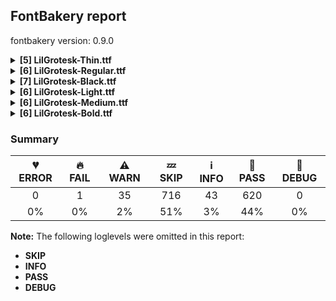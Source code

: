 ## FontBakery report

fontbakery version: 0.9.0

<details><summary><b>[5] LilGrotesk-Thin.ttf</b></summary><div><details><summary>⚠ <b>WARN:</b> Is there kerning info for non-ligated sequences? (<a href="https://font-bakery.readthedocs.io/en/stable/fontbakery/profiles/googlefonts.html#com.google.fonts/check/kerning_for_non_ligated_sequences">com.google.fonts/check/kerning_for_non_ligated_sequences</a>)</summary><div>


* ⚠ **WARN** GPOS table lacks kerning info for the following non-ligated sequences:

	- f + f

	- f + l

	- l + f

	- f + i

	- i + l [code: lacks-kern-info]
</div></details><details><summary>⚠ <b>WARN:</b> Check if uppercase glyphs are vertically centered. (<a href="https://font-bakery.readthedocs.io/en/stable/fontbakery/profiles/universal.html#com.google.fonts/check/caps_vertically_centered">com.google.fonts/check/caps_vertically_centered</a>)</summary><div>


* ⚠ **WARN** Uppercase glyphs are not vertically centered in the em box. [code: vertical-metrics-not-centered]
</div></details><details><summary>⚠ <b>WARN:</b> Check font contains no unreachable glyphs (<a href="https://font-bakery.readthedocs.io/en/stable/fontbakery/profiles/universal.html#com.google.fonts/check/unreachable_glyphs">com.google.fonts/check/unreachable_glyphs</a>)</summary><div>


* ⚠ **WARN** The following glyphs could not be reached by codepoint or substitution rules:

	- uni01CE.ss01
 [code: unreachable-glyphs]
</div></details><details><summary>⚠ <b>WARN:</b> Check if each glyph has the recommended amount of contours. (<a href="https://font-bakery.readthedocs.io/en/stable/fontbakery/profiles/universal.html#com.google.fonts/check/contour_count">com.google.fonts/check/contour_count</a>)</summary><div>


* ⚠ **WARN** This check inspects the glyph outlines and detects the total number of contours in each of them. The expected values are infered from the typical ammounts of contours observed in a large collection of reference font families. The divergences listed below may simply indicate a significantly different design on some of your glyphs. On the other hand, some of these may flag actual bugs in the font such as glyphs mapped to an incorrect codepoint. Please consider reviewing the design and codepoint assignment of these to make sure they are correct.

The following glyphs do not have the recommended number of contours:

	- Glyph name: ae	Contours detected: 4	Expected: 3

	- Glyph name: aogonek	Contours detected: 3	Expected: 2

	- Glyph name: dcroat	Contours detected: 3	Expected: 2

	- Glyph name: eogonek	Contours detected: 3	Expected: 2

	- Glyph name: hbar	Contours detected: 2	Expected: 1

	- Glyph name: Ldot	Contours detected: 1	Expected: 2

	- Glyph name: Tbar	Contours detected: 2	Expected: 1

	- Glyph name: tbar	Contours detected: 2	Expected: 1

	- Glyph name: Uogonek	Contours detected: 2	Expected: 1

	- Glyph name: uogonek	Contours detected: 2	Expected: 1

	- Glyph name: uni01EA	Contours detected: 3	Expected: 2

	- Glyph name: uni01EB	Contours detected: 3	Expected: 2

	- Glyph name: aeacute	Contours detected: 5	Expected: 4

	- Glyph name: uni1E08	Contours detected: 3	Expected: 2

	- Glyph name: uni1E09	Contours detected: 3	Expected: 2

	- Glyph name: uni1E1C	Contours detected: 3	Expected: 2

	- Glyph name: uni1E1D	Contours detected: 4	Expected: 3

	- Glyph name: quotedblbase	Contours detected: 1	Expected: 2

	- Glyph name: Ldot	Contours detected: 1	Expected: 2

	- Glyph name: Tbar	Contours detected: 2	Expected: 1

	- Glyph name: Uogonek	Contours detected: 2	Expected: 1

	- Glyph name: ae	Contours detected: 4	Expected: 3

	- Glyph name: aeacute	Contours detected: 5	Expected: 4

	- Glyph name: aogonek	Contours detected: 3	Expected: 2

	- Glyph name: dcroat	Contours detected: 3	Expected: 2

	- Glyph name: eogonek	Contours detected: 3	Expected: 2

	- Glyph name: fi	Contours detected: 2	Expected: 3

	- Glyph name: hbar	Contours detected: 2	Expected: 1

	- Glyph name: quotedblbase	Contours detected: 1	Expected: 2

	- Glyph name: tbar	Contours detected: 2	Expected: 1

	- Glyph name: uni1E08	Contours detected: 3	Expected: 2

	- Glyph name: uni1E09	Contours detected: 3	Expected: 2

	- Glyph name: uni1E1C	Contours detected: 3	Expected: 2

	- Glyph name: uni1E1D	Contours detected: 4	Expected: 3

	- Glyph name: uogonek	Contours detected: 2	Expected: 1
 [code: contour-count]
</div></details><details><summary>⚠ <b>WARN:</b> Do outlines contain any jaggy segments? (<a href="https://font-bakery.readthedocs.io/en/stable/fontbakery/profiles/<Section: Outline Correctness Checks>.html#com.google.fonts/check/outline_jaggy_segments">com.google.fonts/check/outline_jaggy_segments</a>)</summary><div>


* ⚠ **WARN** The following glyphs have jaggy segments:

	* a (U+0061): L<<391.0,0.0>--<391.0,144.0>>/B<<391.0,144.0>-<385.0,106.0>-<362.0,71.0>> = 8.972626614896358

	* aacute (U+00E1): L<<391.0,0.0>--<391.0,144.0>>/B<<391.0,144.0>-<385.0,106.0>-<362.0,71.0>> = 8.972626614896358

	* abreve (U+0103): L<<391.0,0.0>--<391.0,144.0>>/B<<391.0,144.0>-<385.0,106.0>-<362.0,71.0>> = 8.972626614896358

	* acircumflex (U+00E2): L<<391.0,0.0>--<391.0,144.0>>/B<<391.0,144.0>-<385.0,106.0>-<362.0,71.0>> = 8.972626614896358

	* adieresis (U+00E4): L<<391.0,0.0>--<391.0,144.0>>/B<<391.0,144.0>-<385.0,106.0>-<362.0,71.0>> = 8.972626614896358

	* ae (U+00E6): L<<391.0,0.0>--<391.0,144.0>>/B<<391.0,144.0>-<385.0,106.0>-<362.0,71.0>> = 8.972626614896358

	* aeacute (U+01FD): L<<391.0,0.0>--<391.0,144.0>>/B<<391.0,144.0>-<385.0,106.0>-<362.0,71.0>> = 8.972626614896358

	* agrave (U+00E0): L<<391.0,0.0>--<391.0,144.0>>/B<<391.0,144.0>-<385.0,106.0>-<362.0,71.0>> = 8.972626614896358

	* amacron (U+0101): L<<391.0,0.0>--<391.0,144.0>>/B<<391.0,144.0>-<385.0,106.0>-<362.0,71.0>> = 8.972626614896358

	* aogonek (U+0105): L<<391.0,0.0>--<391.0,144.0>>/B<<391.0,144.0>-<385.0,106.0>-<362.0,71.0>> = 8.972626614896358

	* aring (U+00E5): L<<391.0,0.0>--<391.0,144.0>>/B<<391.0,144.0>-<385.0,106.0>-<362.0,71.0>> = 8.972626614896358

	* aringacute (U+01FB): L<<391.0,0.0>--<391.0,144.0>>/B<<391.0,144.0>-<385.0,106.0>-<362.0,71.0>> = 8.972626614896358

	* atilde (U+00E3): L<<391.0,0.0>--<391.0,144.0>>/B<<391.0,144.0>-<385.0,106.0>-<362.0,71.0>> = 8.972626614896358

	* r (U+0072): L<<117.0,500.0>--<117.0,369.0>>/B<<117.0,369.0>-<131.0,444.0>-<167.5,475.0>> = 10.573523418560926

	* racute (U+0155): L<<117.0,500.0>--<117.0,369.0>>/B<<117.0,369.0>-<131.0,444.0>-<167.5,475.0>> = 10.573523418560926

	* rcaron (U+0159): L<<117.0,500.0>--<117.0,369.0>>/B<<117.0,369.0>-<131.0,444.0>-<167.5,475.0>> = 10.573523418560926

	* rmacronbelow (U+1E5F): L<<117.0,500.0>--<117.0,369.0>>/B<<117.0,369.0>-<131.0,444.0>-<167.5,475.0>> = 10.573523418560926

	* sterling (U+00A3): L<<583.0,41.0>--<609.0,25.0>>/B<<609.0,25.0>-<607.0,26.0>-<603.0,18.0>> = 5.042451069170812

	* uni0157 (U+0157): L<<117.0,500.0>--<117.0,369.0>>/B<<117.0,369.0>-<131.0,444.0>-<167.5,475.0>> = 10.573523418560926

	* uni1E5B (U+1E5B): L<<117.0,500.0>--<117.0,369.0>>/B<<117.0,369.0>-<131.0,444.0>-<167.5,475.0>> = 10.573523418560926

	* uni1EA1 (U+1EA1): L<<391.0,0.0>--<391.0,144.0>>/B<<391.0,144.0>-<385.0,106.0>-<362.0,71.0>> = 8.972626614896358 [code: found-jaggy-segments]
</div></details><br></div></details><details><summary><b>[6] LilGrotesk-Regular.ttf</b></summary><div><details><summary>⚠ <b>WARN:</b> Is there kerning info for non-ligated sequences? (<a href="https://font-bakery.readthedocs.io/en/stable/fontbakery/profiles/googlefonts.html#com.google.fonts/check/kerning_for_non_ligated_sequences">com.google.fonts/check/kerning_for_non_ligated_sequences</a>)</summary><div>


* ⚠ **WARN** GPOS table lacks kerning info for the following non-ligated sequences:

	- f + f

	- f + l

	- l + f

	- f + i

	- i + l [code: lacks-kern-info]
</div></details><details><summary>⚠ <b>WARN:</b> Check if uppercase glyphs are vertically centered. (<a href="https://font-bakery.readthedocs.io/en/stable/fontbakery/profiles/universal.html#com.google.fonts/check/caps_vertically_centered">com.google.fonts/check/caps_vertically_centered</a>)</summary><div>


* ⚠ **WARN** Uppercase glyphs are not vertically centered in the em box. [code: vertical-metrics-not-centered]
</div></details><details><summary>⚠ <b>WARN:</b> Check font contains no unreachable glyphs (<a href="https://font-bakery.readthedocs.io/en/stable/fontbakery/profiles/universal.html#com.google.fonts/check/unreachable_glyphs">com.google.fonts/check/unreachable_glyphs</a>)</summary><div>


* ⚠ **WARN** The following glyphs could not be reached by codepoint or substitution rules:

	- uni01CE.ss01
 [code: unreachable-glyphs]
</div></details><details><summary>⚠ <b>WARN:</b> Check if each glyph has the recommended amount of contours. (<a href="https://font-bakery.readthedocs.io/en/stable/fontbakery/profiles/universal.html#com.google.fonts/check/contour_count">com.google.fonts/check/contour_count</a>)</summary><div>


* ⚠ **WARN** This check inspects the glyph outlines and detects the total number of contours in each of them. The expected values are infered from the typical ammounts of contours observed in a large collection of reference font families. The divergences listed below may simply indicate a significantly different design on some of your glyphs. On the other hand, some of these may flag actual bugs in the font such as glyphs mapped to an incorrect codepoint. Please consider reviewing the design and codepoint assignment of these to make sure they are correct.

The following glyphs do not have the recommended number of contours:

	- Glyph name: ae	Contours detected: 4	Expected: 3

	- Glyph name: aogonek	Contours detected: 3	Expected: 2

	- Glyph name: dcroat	Contours detected: 3	Expected: 2

	- Glyph name: eogonek	Contours detected: 3	Expected: 2

	- Glyph name: hbar	Contours detected: 2	Expected: 1

	- Glyph name: Ldot	Contours detected: 1	Expected: 2

	- Glyph name: Tbar	Contours detected: 2	Expected: 1

	- Glyph name: tbar	Contours detected: 2	Expected: 1

	- Glyph name: Uogonek	Contours detected: 2	Expected: 1

	- Glyph name: uogonek	Contours detected: 2	Expected: 1

	- Glyph name: uni01EA	Contours detected: 3	Expected: 2

	- Glyph name: uni01EB	Contours detected: 3	Expected: 2

	- Glyph name: aeacute	Contours detected: 5	Expected: 4

	- Glyph name: uni1E08	Contours detected: 3	Expected: 2

	- Glyph name: uni1E09	Contours detected: 3	Expected: 2

	- Glyph name: uni1E1C	Contours detected: 3	Expected: 2

	- Glyph name: uni1E1D	Contours detected: 4	Expected: 3

	- Glyph name: quotedblbase	Contours detected: 1	Expected: 2

	- Glyph name: Ldot	Contours detected: 1	Expected: 2

	- Glyph name: Tbar	Contours detected: 2	Expected: 1

	- Glyph name: Uogonek	Contours detected: 2	Expected: 1

	- Glyph name: ae	Contours detected: 4	Expected: 3

	- Glyph name: aeacute	Contours detected: 5	Expected: 4

	- Glyph name: aogonek	Contours detected: 3	Expected: 2

	- Glyph name: dcroat	Contours detected: 3	Expected: 2

	- Glyph name: eogonek	Contours detected: 3	Expected: 2

	- Glyph name: fi	Contours detected: 2	Expected: 3

	- Glyph name: hbar	Contours detected: 2	Expected: 1

	- Glyph name: quotedblbase	Contours detected: 1	Expected: 2

	- Glyph name: tbar	Contours detected: 2	Expected: 1

	- Glyph name: uni1E08	Contours detected: 3	Expected: 2

	- Glyph name: uni1E09	Contours detected: 3	Expected: 2

	- Glyph name: uni1E1C	Contours detected: 3	Expected: 2

	- Glyph name: uni1E1D	Contours detected: 4	Expected: 3

	- Glyph name: uogonek	Contours detected: 2	Expected: 1
 [code: contour-count]
</div></details><details><summary>⚠ <b>WARN:</b> Are any segments inordinately short? (<a href="https://font-bakery.readthedocs.io/en/stable/fontbakery/profiles/<Section: Outline Correctness Checks>.html#com.google.fonts/check/outline_short_segments">com.google.fonts/check/outline_short_segments</a>)</summary><div>


* ⚠ **WARN** The following glyphs have segments which seem very short:

	* three (U+0033) contains a short segment L<<185.0,416.0>--<197.0,416.0>>

	* sterling (U+00A3) contains a short segment B<<85.0,3.0>-<81.0,-7.0>-<81.0,-7.0>>

	* sterling (U+00A3) contains a short segment B<<13.0,11.0>-<13.0,11.0>-<19.0,26.0>>

	* sterling (U+00A3) contains a short segment B<<520.5,69.5>-<526.0,82.0>-<528.0,90.0>>

	* sterling (U+00A3) contains a short segment B<<596.0,73.0>-<595.0,69.0>-<589.5,53.0>>

	* section (U+00A7) contains a short segment B<<468.5,705.5>-<481.0,693.0>-<482.0,692.0>>

	* uni00B3 (U+00B3) contains a short segment L<<112.0,647.0>--<119.0,647.0>>

	* threequarters (U+00BE) contains a short segment L<<112.0,647.0>--<119.0,647.0>>

	* germandbls (U+00DF) contains a short segment L<<364.0,416.0>--<376.0,416.0>>

	* Eng (U+014A) contains a short segment L<<609.0,0.0>--<604.0,0.0>>

	* Eng (U+014A) contains a short segment B<<509.0,-140.0>-<521.0,-140.0>-<530.0,-130.5>>

	* Eng (U+014A) contains a short segment L<<539.0,0.0>--<544.0,0.0>>

	* uni019D (U+019D) contains a short segment L<<150.0,0.0>--<145.0,0.0>>

	* uni019D (U+019D) contains a short segment B<<45.0,-140.0>-<57.0,-140.0>-<66.0,-130.5>>

	* uni019D (U+019D) contains a short segment L<<75.0,0.0>--<80.0,0.0>>

	* uni2083 (U+2083) contains a short segment L<<112.0,252.0>--<119.0,252.0>>

	* summation (U+2211) contains a short segment L<<450.0,359.0>--<450.0,336.0>>

	* radical (U+221A) contains a short segment L<<372.0,-6.0>--<367.0,-6.0>>

	* uni2325 (U+2325) contains a short segment B<<359.0,-12.0>-<354.0,-12.0>-<352.0,-7.0>>

	* uni2325 (U+2325) contains a short segment B<<212.0,492.0>-<217.0,492.0>-<219.0,487.0>> [code: found-short-segments]
</div></details><details><summary>⚠ <b>WARN:</b> Do outlines contain any jaggy segments? (<a href="https://font-bakery.readthedocs.io/en/stable/fontbakery/profiles/<Section: Outline Correctness Checks>.html#com.google.fonts/check/outline_jaggy_segments">com.google.fonts/check/outline_jaggy_segments</a>)</summary><div>


* ⚠ **WARN** The following glyphs have jaggy segments:

	* a (U+0061): L<<364.0,0.0>--<364.0,108.0>>/B<<364.0,108.0>-<355.0,63.0>-<315.5,28.5>> = 11.309932474020195

	* aacute (U+00E1): L<<364.0,0.0>--<364.0,108.0>>/B<<364.0,108.0>-<355.0,63.0>-<315.5,28.5>> = 11.309932474020195

	* abreve (U+0103): L<<364.0,0.0>--<364.0,108.0>>/B<<364.0,108.0>-<355.0,63.0>-<315.5,28.5>> = 11.309932474020195

	* acircumflex (U+00E2): L<<364.0,0.0>--<364.0,108.0>>/B<<364.0,108.0>-<355.0,63.0>-<315.5,28.5>> = 11.309932474020195

	* adieresis (U+00E4): L<<364.0,0.0>--<364.0,108.0>>/B<<364.0,108.0>-<355.0,63.0>-<315.5,28.5>> = 11.309932474020195

	* ae (U+00E6): L<<364.0,0.0>--<364.0,108.0>>/B<<364.0,108.0>-<355.0,63.0>-<315.5,28.5>> = 11.309932474020195

	* aeacute (U+01FD): L<<364.0,0.0>--<364.0,108.0>>/B<<364.0,108.0>-<355.0,63.0>-<315.5,28.5>> = 11.309932474020195

	* agrave (U+00E0): L<<364.0,0.0>--<364.0,108.0>>/B<<364.0,108.0>-<355.0,63.0>-<315.5,28.5>> = 11.309932474020195

	* amacron (U+0101): L<<364.0,0.0>--<364.0,108.0>>/B<<364.0,108.0>-<355.0,63.0>-<315.5,28.5>> = 11.309932474020195

	* aogonek (U+0105): L<<364.0,0.0>--<364.0,108.0>>/B<<364.0,108.0>-<355.0,63.0>-<315.5,28.5>> = 11.309932474020195

	* aring (U+00E5): L<<364.0,0.0>--<364.0,108.0>>/B<<364.0,108.0>-<355.0,63.0>-<315.5,28.5>> = 11.309932474020195

	* aringacute (U+01FB): L<<364.0,0.0>--<364.0,108.0>>/B<<364.0,108.0>-<355.0,63.0>-<315.5,28.5>> = 11.309932474020195

	* atilde (U+00E3): L<<364.0,0.0>--<364.0,108.0>>/B<<364.0,108.0>-<355.0,63.0>-<315.5,28.5>> = 11.309932474020195

	* r (U+0072): L<<145.0,500.0>--<145.0,398.0>>/B<<145.0,398.0>-<158.0,453.0>-<191.5,479.5>> = 13.298570330494275

	* racute (U+0155): L<<145.0,500.0>--<145.0,398.0>>/B<<145.0,398.0>-<158.0,453.0>-<191.5,479.5>> = 13.298570330494275

	* rcaron (U+0159): L<<145.0,500.0>--<145.0,398.0>>/B<<145.0,398.0>-<158.0,453.0>-<191.5,479.5>> = 13.298570330494275

	* rmacronbelow (U+1E5F): L<<145.0,500.0>--<145.0,398.0>>/B<<145.0,398.0>-<158.0,453.0>-<191.5,479.5>> = 13.298570330494275

	* uni0157 (U+0157): L<<145.0,500.0>--<145.0,398.0>>/B<<145.0,398.0>-<158.0,453.0>-<191.5,479.5>> = 13.298570330494275

	* uni1E5B (U+1E5B): L<<145.0,500.0>--<145.0,398.0>>/B<<145.0,398.0>-<158.0,453.0>-<191.5,479.5>> = 13.298570330494275

	* uni1EA1 (U+1EA1): L<<364.0,0.0>--<364.0,108.0>>/B<<364.0,108.0>-<355.0,63.0>-<315.5,28.5>> = 11.309932474020195 [code: found-jaggy-segments]
</div></details><br></div></details><details><summary><b>[7] LilGrotesk-Black.ttf</b></summary><div><details><summary>🔥 <b>FAIL:</b> Check the OS/2 usWeightClass is appropriate for the font's best SubFamily name. (<a href="https://font-bakery.readthedocs.io/en/stable/fontbakery/profiles/googlefonts.html#com.google.fonts/check/usweightclass">com.google.fonts/check/usweightclass</a>)</summary><div>


* 🔥 **FAIL** Best SubFamily name is 'Black'. Expected OS/2 usWeightClass is 900, got 800. [code: bad-value]
</div></details><details><summary>⚠ <b>WARN:</b> Is there kerning info for non-ligated sequences? (<a href="https://font-bakery.readthedocs.io/en/stable/fontbakery/profiles/googlefonts.html#com.google.fonts/check/kerning_for_non_ligated_sequences">com.google.fonts/check/kerning_for_non_ligated_sequences</a>)</summary><div>


* ⚠ **WARN** GPOS table lacks kerning info for the following non-ligated sequences:

	- f + f

	- f + l

	- l + f

	- f + i

	- i + l [code: lacks-kern-info]
</div></details><details><summary>⚠ <b>WARN:</b> Check if uppercase glyphs are vertically centered. (<a href="https://font-bakery.readthedocs.io/en/stable/fontbakery/profiles/universal.html#com.google.fonts/check/caps_vertically_centered">com.google.fonts/check/caps_vertically_centered</a>)</summary><div>


* ⚠ **WARN** Uppercase glyphs are not vertically centered in the em box. [code: vertical-metrics-not-centered]
</div></details><details><summary>⚠ <b>WARN:</b> Check font contains no unreachable glyphs (<a href="https://font-bakery.readthedocs.io/en/stable/fontbakery/profiles/universal.html#com.google.fonts/check/unreachable_glyphs">com.google.fonts/check/unreachable_glyphs</a>)</summary><div>


* ⚠ **WARN** The following glyphs could not be reached by codepoint or substitution rules:

	- uni01CE.ss01
 [code: unreachable-glyphs]
</div></details><details><summary>⚠ <b>WARN:</b> Check if each glyph has the recommended amount of contours. (<a href="https://font-bakery.readthedocs.io/en/stable/fontbakery/profiles/universal.html#com.google.fonts/check/contour_count">com.google.fonts/check/contour_count</a>)</summary><div>


* ⚠ **WARN** This check inspects the glyph outlines and detects the total number of contours in each of them. The expected values are infered from the typical ammounts of contours observed in a large collection of reference font families. The divergences listed below may simply indicate a significantly different design on some of your glyphs. On the other hand, some of these may flag actual bugs in the font such as glyphs mapped to an incorrect codepoint. Please consider reviewing the design and codepoint assignment of these to make sure they are correct.

The following glyphs do not have the recommended number of contours:

	- Glyph name: ae	Contours detected: 4	Expected: 3

	- Glyph name: aogonek	Contours detected: 3	Expected: 2

	- Glyph name: dcroat	Contours detected: 3	Expected: 2

	- Glyph name: eogonek	Contours detected: 3	Expected: 2

	- Glyph name: hbar	Contours detected: 2	Expected: 1

	- Glyph name: Ldot	Contours detected: 1	Expected: 2

	- Glyph name: Tbar	Contours detected: 2	Expected: 1

	- Glyph name: tbar	Contours detected: 2	Expected: 1

	- Glyph name: Uogonek	Contours detected: 2	Expected: 1

	- Glyph name: uogonek	Contours detected: 2	Expected: 1

	- Glyph name: uni01EA	Contours detected: 3	Expected: 2

	- Glyph name: uni01EB	Contours detected: 3	Expected: 2

	- Glyph name: aeacute	Contours detected: 5	Expected: 4

	- Glyph name: uni1E08	Contours detected: 3	Expected: 2

	- Glyph name: uni1E09	Contours detected: 3	Expected: 2

	- Glyph name: uni1E1C	Contours detected: 3	Expected: 2

	- Glyph name: uni1E1D	Contours detected: 4	Expected: 3

	- Glyph name: quotedblbase	Contours detected: 1	Expected: 2

	- Glyph name: Ldot	Contours detected: 1	Expected: 2

	- Glyph name: Tbar	Contours detected: 2	Expected: 1

	- Glyph name: Uogonek	Contours detected: 2	Expected: 1

	- Glyph name: ae	Contours detected: 4	Expected: 3

	- Glyph name: aeacute	Contours detected: 5	Expected: 4

	- Glyph name: aogonek	Contours detected: 3	Expected: 2

	- Glyph name: dcroat	Contours detected: 3	Expected: 2

	- Glyph name: eogonek	Contours detected: 3	Expected: 2

	- Glyph name: fi	Contours detected: 2	Expected: 3

	- Glyph name: hbar	Contours detected: 2	Expected: 1

	- Glyph name: quotedblbase	Contours detected: 1	Expected: 2

	- Glyph name: tbar	Contours detected: 2	Expected: 1

	- Glyph name: uni1E08	Contours detected: 3	Expected: 2

	- Glyph name: uni1E09	Contours detected: 3	Expected: 2

	- Glyph name: uni1E1C	Contours detected: 3	Expected: 2

	- Glyph name: uni1E1D	Contours detected: 4	Expected: 3

	- Glyph name: uogonek	Contours detected: 2	Expected: 1
 [code: contour-count]
</div></details><details><summary>⚠ <b>WARN:</b> Are any segments inordinately short? (<a href="https://font-bakery.readthedocs.io/en/stable/fontbakery/profiles/<Section: Outline Correctness Checks>.html#com.google.fonts/check/outline_short_segments">com.google.fonts/check/outline_short_segments</a>)</summary><div>


* ⚠ **WARN** The following glyphs have segments which seem very short:

	* dollar (U+0024) contains a short segment B<<388.0,535.0>-<387.0,537.0>-<375.5,549.0>>

	* three (U+0033) contains a short segment L<<203.0,443.0>--<217.0,443.0>>

	* question (U+003F) contains a short segment B<<142.5,542.0>-<137.0,534.0>-<137.0,534.0>>

	* at (U+0040) contains a short segment B<<608.0,305.5>-<630.0,302.0>-<645.0,298.0>>

	* at (U+0040) contains a short segment B<<645.0,303.0>-<645.0,325.0>-<627.0,340.0>>

	* at (U+0040) contains a short segment B<<809.0,117.0>-<824.0,100.0>-<844.0,100.0>>

	* at (U+0040) contains a short segment B<<713.0,54.0>-<705.0,75.0>-<705.0,91.0>>

	* asciitilde (U+007E) contains a short segment B<<455.0,363.0>-<457.0,363.0>-<464.0,365.0>>

	* sterling (U+00A3) contains a short segment B<<118.0,27.0>-<115.0,15.0>-<114.5,6.0>>

	* sterling (U+00A3) contains a short segment B<<114.5,6.0>-<114.0,-3.0>-<114.0,-3.0>>

	* sterling (U+00A3) contains a short segment B<<-35.0,38.0>-<-35.0,38.0>-<-28.0,58.0>>

	* section (U+00A7) contains a short segment B<<481.5,688.0>-<495.0,675.0>-<495.0,675.0>>

	* section (U+00A7) contains a short segment B<<376.0,583.0>-<374.0,585.0>-<364.0,594.5>>

	* uni00B3 (U+00B3) contains a short segment L<<123.0,664.0>--<132.0,664.0>>

	* cedilla (U+00B8) contains a short segment L<<296.0,-48.0>--<299.0,-48.0>>

	* threequarters (U+00BE) contains a short segment L<<123.0,664.0>--<132.0,664.0>>

	* questiondown (U+00BF) contains a short segment B<<295.5,-41.5>-<301.0,-33.0>-<301.0,-34.0>>

	* Ccedilla (U+00C7) contains a short segment L<<372.0,-50.0>--<375.0,-50.0>>

	* germandbls (U+00DF) contains a short segment L<<433.0,443.0>--<447.0,443.0>>

	* ccedilla (U+00E7) contains a short segment L<<278.0,-48.0>--<281.0,-48.0>>

	* eth (U+00F0) contains a short segment B<<294.0,503.0>-<294.0,503.0>-<294.5,504.0>>

	* eth (U+00F0) contains a short segment B<<294.5,504.0>-<295.0,505.0>-<293.0,506.0>>

	* Eng (U+014A) contains a short segment L<<662.0,0.0>--<657.0,0.0>>

	* Eng (U+014A) contains a short segment B<<489.0,-65.0>-<501.0,-65.0>-<508.5,-57.5>>

	* Eng (U+014A) contains a short segment L<<516.0,0.0>--<521.0,0.0>>

	* OE (U+0152) contains a short segment L<<504.0,0.0>--<504.0,18.0>>

	* Scedilla (U+015E) contains a short segment L<<278.0,-48.0>--<281.0,-48.0>>

	* scedilla (U+015F) contains a short segment L<<238.0,-48.0>--<241.0,-48.0>>

	* uni0162 (U+0162) contains a short segment L<<328.0,-48.0>--<331.0,-48.0>>

	* uni0163 (U+0163) contains a short segment L<<218.0,-48.0>--<221.0,-48.0>>

	* uni019D (U+019D) contains a short segment L<<235.0,0.0>--<230.0,0.0>>

	* uni019D (U+019D) contains a short segment B<<49.0,-65.0>-<61.0,-65.0>-<68.0,-57.5>>

	* uni019D (U+019D) contains a short segment L<<75.0,0.0>--<80.0,0.0>>

	* uni0327 (U+0327) contains a short segment L<<296.0,-48.0>--<299.0,-48.0>>

	* uni1E08 (U+1E08) contains a short segment L<<372.0,-50.0>--<375.0,-50.0>>

	* uni1E09 (U+1E09) contains a short segment L<<278.0,-48.0>--<281.0,-48.0>>

	* uni1E1C (U+1E1C) contains a short segment L<<340.0,-48.0>--<343.0,-48.0>>

	* uni1E1D (U+1E1D) contains a short segment L<<296.0,-48.0>--<299.0,-48.0>>

	* uni2083 (U+2083) contains a short segment L<<123.0,269.0>--<132.0,269.0>>

	* Euro (U+20AC) contains a short segment B<<146.0,324.0>-<145.0,330.0>-<145.0,336.5>>

	* Euro (U+20AC) contains a short segment B<<145.0,336.5>-<145.0,343.0>-<145.0,349.0>>

	* Euro (U+20AC) contains a short segment B<<145.0,349.0>-<145.0,357.0>-<145.5,365.5>>

	* Euro (U+20AC) contains a short segment B<<145.5,365.5>-<146.0,374.0>-<147.0,381.0>>

	* Euro (U+20AC) contains a short segment B<<302.0,381.0>-<301.0,374.0>-<300.5,365.5>>

	* Euro (U+20AC) contains a short segment B<<300.5,365.5>-<300.0,357.0>-<300.0,349.0>>

	* Euro (U+20AC) contains a short segment B<<300.0,349.0>-<300.0,343.0>-<300.0,336.5>>

	* Euro (U+20AC) contains a short segment B<<300.0,336.5>-<300.0,330.0>-<301.0,324.0>>

	* partialdiff (U+2202) contains a short segment B<<283.0,571.0>-<290.0,571.0>-<296.5,571.0>>

	* partialdiff (U+2202) contains a short segment B<<296.5,571.0>-<303.0,571.0>-<310.0,571.0>>

	* radical (U+221A) contains a short segment L<<362.0,-6.0>--<359.0,-6.0>>

	* integral (U+222B) contains a short segment B<<141.0,12.0>-<147.0,10.0>-<154.0,10.0>>

	* integral (U+222B) contains a short segment B<<154.0,10.0>-<162.0,10.0>-<165.5,17.5>>

	* uni2325 (U+2325) contains a short segment B<<359.0,-12.0>-<354.0,-12.0>-<352.0,-7.0>>

	* uni2325 (U+2325) contains a short segment B<<212.0,492.0>-<217.0,492.0>-<219.0,487.0>>

	* fi (U+FB01) contains a short segment B<<270.0,581.0>-<262.0,581.0>-<252.5,572.0>> [code: found-short-segments]
</div></details><details><summary>⚠ <b>WARN:</b> Do outlines contain any jaggy segments? (<a href="https://font-bakery.readthedocs.io/en/stable/fontbakery/profiles/<Section: Outline Correctness Checks>.html#com.google.fonts/check/outline_jaggy_segments">com.google.fonts/check/outline_jaggy_segments</a>)</summary><div>


* ⚠ **WARN** The following glyphs have jaggy segments:

	* trademark (U+2122): L<<577.0,393.0>--<556.0,499.0>>/L<<556.0,499.0>--<556.0,338.0>> = 11.205947507402552

	* trademark (U+2122): L<<696.0,338.0>--<696.0,499.0>>/L<<696.0,499.0>--<678.0,393.0>> = 9.637538112930923 [code: found-jaggy-segments]
</div></details><br></div></details><details><summary><b>[6] LilGrotesk-Light.ttf</b></summary><div><details><summary>⚠ <b>WARN:</b> Is there kerning info for non-ligated sequences? (<a href="https://font-bakery.readthedocs.io/en/stable/fontbakery/profiles/googlefonts.html#com.google.fonts/check/kerning_for_non_ligated_sequences">com.google.fonts/check/kerning_for_non_ligated_sequences</a>)</summary><div>


* ⚠ **WARN** GPOS table lacks kerning info for the following non-ligated sequences:

	- f + f

	- f + l

	- l + f

	- f + i

	- i + l [code: lacks-kern-info]
</div></details><details><summary>⚠ <b>WARN:</b> Check if uppercase glyphs are vertically centered. (<a href="https://font-bakery.readthedocs.io/en/stable/fontbakery/profiles/universal.html#com.google.fonts/check/caps_vertically_centered">com.google.fonts/check/caps_vertically_centered</a>)</summary><div>


* ⚠ **WARN** Uppercase glyphs are not vertically centered in the em box. [code: vertical-metrics-not-centered]
</div></details><details><summary>⚠ <b>WARN:</b> Check font contains no unreachable glyphs (<a href="https://font-bakery.readthedocs.io/en/stable/fontbakery/profiles/universal.html#com.google.fonts/check/unreachable_glyphs">com.google.fonts/check/unreachable_glyphs</a>)</summary><div>


* ⚠ **WARN** The following glyphs could not be reached by codepoint or substitution rules:

	- uni01CE.ss01
 [code: unreachable-glyphs]
</div></details><details><summary>⚠ <b>WARN:</b> Check if each glyph has the recommended amount of contours. (<a href="https://font-bakery.readthedocs.io/en/stable/fontbakery/profiles/universal.html#com.google.fonts/check/contour_count">com.google.fonts/check/contour_count</a>)</summary><div>


* ⚠ **WARN** This check inspects the glyph outlines and detects the total number of contours in each of them. The expected values are infered from the typical ammounts of contours observed in a large collection of reference font families. The divergences listed below may simply indicate a significantly different design on some of your glyphs. On the other hand, some of these may flag actual bugs in the font such as glyphs mapped to an incorrect codepoint. Please consider reviewing the design and codepoint assignment of these to make sure they are correct.

The following glyphs do not have the recommended number of contours:

	- Glyph name: ae	Contours detected: 4	Expected: 3

	- Glyph name: aogonek	Contours detected: 3	Expected: 2

	- Glyph name: dcroat	Contours detected: 3	Expected: 2

	- Glyph name: eogonek	Contours detected: 3	Expected: 2

	- Glyph name: hbar	Contours detected: 2	Expected: 1

	- Glyph name: Ldot	Contours detected: 1	Expected: 2

	- Glyph name: Tbar	Contours detected: 2	Expected: 1

	- Glyph name: tbar	Contours detected: 2	Expected: 1

	- Glyph name: Uogonek	Contours detected: 2	Expected: 1

	- Glyph name: uogonek	Contours detected: 2	Expected: 1

	- Glyph name: uni01EA	Contours detected: 3	Expected: 2

	- Glyph name: uni01EB	Contours detected: 3	Expected: 2

	- Glyph name: aeacute	Contours detected: 5	Expected: 4

	- Glyph name: uni1E08	Contours detected: 3	Expected: 2

	- Glyph name: uni1E09	Contours detected: 3	Expected: 2

	- Glyph name: uni1E1C	Contours detected: 3	Expected: 2

	- Glyph name: uni1E1D	Contours detected: 4	Expected: 3

	- Glyph name: quotedblbase	Contours detected: 1	Expected: 2

	- Glyph name: Ldot	Contours detected: 1	Expected: 2

	- Glyph name: Tbar	Contours detected: 2	Expected: 1

	- Glyph name: Uogonek	Contours detected: 2	Expected: 1

	- Glyph name: ae	Contours detected: 4	Expected: 3

	- Glyph name: aeacute	Contours detected: 5	Expected: 4

	- Glyph name: aogonek	Contours detected: 3	Expected: 2

	- Glyph name: dcroat	Contours detected: 3	Expected: 2

	- Glyph name: eogonek	Contours detected: 3	Expected: 2

	- Glyph name: fi	Contours detected: 2	Expected: 3

	- Glyph name: hbar	Contours detected: 2	Expected: 1

	- Glyph name: quotedblbase	Contours detected: 1	Expected: 2

	- Glyph name: tbar	Contours detected: 2	Expected: 1

	- Glyph name: uni1E08	Contours detected: 3	Expected: 2

	- Glyph name: uni1E09	Contours detected: 3	Expected: 2

	- Glyph name: uni1E1C	Contours detected: 3	Expected: 2

	- Glyph name: uni1E1D	Contours detected: 4	Expected: 3

	- Glyph name: uogonek	Contours detected: 2	Expected: 1
 [code: contour-count]
</div></details><details><summary>⚠ <b>WARN:</b> Are any segments inordinately short? (<a href="https://font-bakery.readthedocs.io/en/stable/fontbakery/profiles/<Section: Outline Correctness Checks>.html#com.google.fonts/check/outline_short_segments">com.google.fonts/check/outline_short_segments</a>)</summary><div>


* ⚠ **WARN** The following glyphs have segments which seem very short:

	* dollar (U+0024) contains a short segment B<<471.0,645.5>-<482.0,634.0>-<482.0,634.0>>

	* dollar (U+0024) contains a short segment B<<439.0,603.0>-<438.0,605.0>-<427.0,617.0>>

	* ampersand (U+0026) contains a short segment B<<230.0,377.0>-<229.0,378.0>-<228.0,379.0>>

	* comma (U+002C) contains a short segment B<<133.0,42.0>-<133.0,41.0>-<133.0,41.0>>

	* three (U+0033) contains a short segment L<<182.0,411.0>--<193.0,411.0>>

	* semicolon (U+003B) contains a short segment B<<133.0,42.0>-<133.0,41.0>-<133.0,41.0>>

	* sterling (U+00A3) contains a short segment B<<22.0,6.0>-<22.0,6.0>-<28.0,20.0>>

	* sterling (U+00A3) contains a short segment B<<537.0,54.0>-<543.0,66.0>-<546.0,74.0>>

	* sterling (U+00A3) contains a short segment B<<600.0,57.0>-<599.0,54.0>-<594.0,41.0>>

	* section (U+00A7) contains a short segment B<<466.0,708.5>-<479.0,696.0>-<480.0,695.0>>

	* uni00B3 (U+00B3) contains a short segment L<<110.0,644.0>--<117.0,644.0>>

	* threequarters (U+00BE) contains a short segment L<<110.0,644.0>--<117.0,644.0>>

	* germandbls (U+00DF) contains a short segment L<<351.0,411.0>--<362.0,411.0>>

	* Eng (U+014A) contains a short segment L<<599.0,0.0>--<594.0,0.0>>

	* Eng (U+014A) contains a short segment B<<513.0,-154.0>-<525.0,-154.0>-<534.0,-144.5>>

	* Eng (U+014A) contains a short segment L<<543.0,0.0>--<548.0,0.0>>

	* uni019D (U+019D) contains a short segment L<<134.0,0.0>--<129.0,0.0>>

	* uni019D (U+019D) contains a short segment B<<44.0,-154.0>-<56.0,-154.0>-<65.5,-144.5>>

	* uni019D (U+019D) contains a short segment L<<75.0,0.0>--<80.0,0.0>>

	* uni2083 (U+2083) contains a short segment L<<110.0,249.0>--<117.0,249.0>>

	* Euro (U+20AC) contains a short segment B<<115.0,349.0>-<115.0,356.0>-<115.0,362.0>>

	* Euro (U+20AC) contains a short segment B<<115.0,362.0>-<115.0,368.0>-<115.0,375.0>>

	* Euro (U+20AC) contains a short segment B<<169.0,375.0>-<169.0,368.0>-<169.0,362.0>>

	* Euro (U+20AC) contains a short segment B<<169.0,362.0>-<169.0,356.0>-<169.0,349.0>>

	* summation (U+2211) contains a short segment L<<422.0,358.0>--<422.0,338.0>>

	* radical (U+221A) contains a short segment L<<374.0,-6.0>--<369.0,-6.0>>

	* uni2325 (U+2325) contains a short segment B<<359.0,-12.0>-<354.0,-12.0>-<352.0,-7.0>>

	* uni2325 (U+2325) contains a short segment B<<212.0,492.0>-<217.0,492.0>-<219.0,487.0>> [code: found-short-segments]
</div></details><details><summary>⚠ <b>WARN:</b> Do outlines contain any jaggy segments? (<a href="https://font-bakery.readthedocs.io/en/stable/fontbakery/profiles/<Section: Outline Correctness Checks>.html#com.google.fonts/check/outline_jaggy_segments">com.google.fonts/check/outline_jaggy_segments</a>)</summary><div>


* ⚠ **WARN** The following glyphs have jaggy segments:

	* a (U+0061): L<<373.0,0.0>--<373.0,120.0>>/B<<373.0,120.0>-<367.0,87.0>-<346.0,58.0>> = 10.304846468766009

	* aacute (U+00E1): L<<373.0,0.0>--<373.0,120.0>>/B<<373.0,120.0>-<367.0,87.0>-<346.0,58.0>> = 10.304846468766009

	* abreve (U+0103): L<<373.0,0.0>--<373.0,120.0>>/B<<373.0,120.0>-<367.0,87.0>-<346.0,58.0>> = 10.304846468766009

	* acircumflex (U+00E2): L<<373.0,0.0>--<373.0,120.0>>/B<<373.0,120.0>-<367.0,87.0>-<346.0,58.0>> = 10.304846468766009

	* adieresis (U+00E4): L<<373.0,0.0>--<373.0,120.0>>/B<<373.0,120.0>-<367.0,87.0>-<346.0,58.0>> = 10.304846468766009

	* ae (U+00E6): L<<373.0,0.0>--<373.0,120.0>>/B<<373.0,120.0>-<367.0,87.0>-<346.0,58.0>> = 10.304846468766009

	* aeacute (U+01FD): L<<373.0,0.0>--<373.0,120.0>>/B<<373.0,120.0>-<367.0,87.0>-<346.0,58.0>> = 10.304846468766009

	* agrave (U+00E0): L<<373.0,0.0>--<373.0,120.0>>/B<<373.0,120.0>-<367.0,87.0>-<346.0,58.0>> = 10.304846468766009

	* amacron (U+0101): L<<373.0,0.0>--<373.0,120.0>>/B<<373.0,120.0>-<367.0,87.0>-<346.0,58.0>> = 10.304846468766009

	* aogonek (U+0105): L<<373.0,0.0>--<373.0,120.0>>/B<<373.0,120.0>-<367.0,87.0>-<346.0,58.0>> = 10.304846468766009

	* aring (U+00E5): L<<373.0,0.0>--<373.0,120.0>>/B<<373.0,120.0>-<367.0,87.0>-<346.0,58.0>> = 10.304846468766009

	* aringacute (U+01FB): L<<373.0,0.0>--<373.0,120.0>>/B<<373.0,120.0>-<367.0,87.0>-<346.0,58.0>> = 10.304846468766009

	* atilde (U+00E3): L<<373.0,0.0>--<373.0,120.0>>/B<<373.0,120.0>-<367.0,87.0>-<346.0,58.0>> = 10.304846468766009

	* r (U+0072): L<<136.0,500.0>--<136.0,389.0>>/B<<136.0,389.0>-<149.0,450.0>-<183.5,478.0>> = 12.030596096537845

	* racute (U+0155): L<<136.0,500.0>--<136.0,389.0>>/B<<136.0,389.0>-<149.0,450.0>-<183.5,478.0>> = 12.030596096537845

	* rcaron (U+0159): L<<136.0,500.0>--<136.0,389.0>>/B<<136.0,389.0>-<149.0,450.0>-<183.5,478.0>> = 12.030596096537845

	* rmacronbelow (U+1E5F): L<<136.0,500.0>--<136.0,389.0>>/B<<136.0,389.0>-<149.0,450.0>-<183.5,478.0>> = 12.030596096537845

	* uni0157 (U+0157): L<<136.0,500.0>--<136.0,389.0>>/B<<136.0,389.0>-<149.0,450.0>-<183.5,478.0>> = 12.030596096537845

	* uni1E5B (U+1E5B): L<<136.0,500.0>--<136.0,389.0>>/B<<136.0,389.0>-<149.0,450.0>-<183.5,478.0>> = 12.030596096537845

	* uni1EA1 (U+1EA1): L<<373.0,0.0>--<373.0,120.0>>/B<<373.0,120.0>-<367.0,87.0>-<346.0,58.0>> = 10.304846468766009 [code: found-jaggy-segments]
</div></details><br></div></details><details><summary><b>[6] LilGrotesk-Medium.ttf</b></summary><div><details><summary>⚠ <b>WARN:</b> Is there kerning info for non-ligated sequences? (<a href="https://font-bakery.readthedocs.io/en/stable/fontbakery/profiles/googlefonts.html#com.google.fonts/check/kerning_for_non_ligated_sequences">com.google.fonts/check/kerning_for_non_ligated_sequences</a>)</summary><div>


* ⚠ **WARN** GPOS table lacks kerning info for the following non-ligated sequences:

	- f + f

	- f + l

	- l + f

	- f + i

	- i + l [code: lacks-kern-info]
</div></details><details><summary>⚠ <b>WARN:</b> Check if uppercase glyphs are vertically centered. (<a href="https://font-bakery.readthedocs.io/en/stable/fontbakery/profiles/universal.html#com.google.fonts/check/caps_vertically_centered">com.google.fonts/check/caps_vertically_centered</a>)</summary><div>


* ⚠ **WARN** Uppercase glyphs are not vertically centered in the em box. [code: vertical-metrics-not-centered]
</div></details><details><summary>⚠ <b>WARN:</b> Check font contains no unreachable glyphs (<a href="https://font-bakery.readthedocs.io/en/stable/fontbakery/profiles/universal.html#com.google.fonts/check/unreachable_glyphs">com.google.fonts/check/unreachable_glyphs</a>)</summary><div>


* ⚠ **WARN** The following glyphs could not be reached by codepoint or substitution rules:

	- uni01CE.ss01
 [code: unreachable-glyphs]
</div></details><details><summary>⚠ <b>WARN:</b> Check if each glyph has the recommended amount of contours. (<a href="https://font-bakery.readthedocs.io/en/stable/fontbakery/profiles/universal.html#com.google.fonts/check/contour_count">com.google.fonts/check/contour_count</a>)</summary><div>


* ⚠ **WARN** This check inspects the glyph outlines and detects the total number of contours in each of them. The expected values are infered from the typical ammounts of contours observed in a large collection of reference font families. The divergences listed below may simply indicate a significantly different design on some of your glyphs. On the other hand, some of these may flag actual bugs in the font such as glyphs mapped to an incorrect codepoint. Please consider reviewing the design and codepoint assignment of these to make sure they are correct.

The following glyphs do not have the recommended number of contours:

	- Glyph name: ae	Contours detected: 4	Expected: 3

	- Glyph name: aogonek	Contours detected: 3	Expected: 2

	- Glyph name: dcroat	Contours detected: 3	Expected: 2

	- Glyph name: eogonek	Contours detected: 3	Expected: 2

	- Glyph name: hbar	Contours detected: 2	Expected: 1

	- Glyph name: Ldot	Contours detected: 1	Expected: 2

	- Glyph name: Tbar	Contours detected: 2	Expected: 1

	- Glyph name: tbar	Contours detected: 2	Expected: 1

	- Glyph name: Uogonek	Contours detected: 2	Expected: 1

	- Glyph name: uogonek	Contours detected: 2	Expected: 1

	- Glyph name: uni01EA	Contours detected: 3	Expected: 2

	- Glyph name: uni01EB	Contours detected: 3	Expected: 2

	- Glyph name: aeacute	Contours detected: 5	Expected: 4

	- Glyph name: uni1E08	Contours detected: 3	Expected: 2

	- Glyph name: uni1E09	Contours detected: 3	Expected: 2

	- Glyph name: uni1E1C	Contours detected: 3	Expected: 2

	- Glyph name: uni1E1D	Contours detected: 4	Expected: 3

	- Glyph name: quotedblbase	Contours detected: 1	Expected: 2

	- Glyph name: Ldot	Contours detected: 1	Expected: 2

	- Glyph name: Tbar	Contours detected: 2	Expected: 1

	- Glyph name: Uogonek	Contours detected: 2	Expected: 1

	- Glyph name: ae	Contours detected: 4	Expected: 3

	- Glyph name: aeacute	Contours detected: 5	Expected: 4

	- Glyph name: aogonek	Contours detected: 3	Expected: 2

	- Glyph name: dcroat	Contours detected: 3	Expected: 2

	- Glyph name: eogonek	Contours detected: 3	Expected: 2

	- Glyph name: fi	Contours detected: 2	Expected: 3

	- Glyph name: hbar	Contours detected: 2	Expected: 1

	- Glyph name: quotedblbase	Contours detected: 1	Expected: 2

	- Glyph name: tbar	Contours detected: 2	Expected: 1

	- Glyph name: uni1E08	Contours detected: 3	Expected: 2

	- Glyph name: uni1E09	Contours detected: 3	Expected: 2

	- Glyph name: uni1E1C	Contours detected: 3	Expected: 2

	- Glyph name: uni1E1D	Contours detected: 4	Expected: 3

	- Glyph name: uogonek	Contours detected: 2	Expected: 1
 [code: contour-count]
</div></details><details><summary>⚠ <b>WARN:</b> Are any segments inordinately short? (<a href="https://font-bakery.readthedocs.io/en/stable/fontbakery/profiles/<Section: Outline Correctness Checks>.html#com.google.fonts/check/outline_short_segments">com.google.fonts/check/outline_short_segments</a>)</summary><div>


* ⚠ **WARN** The following glyphs have segments which seem very short:

	* comma (U+002C) contains a short segment B<<164.0,55.0>-<165.0,55.0>-<164.0,55.0>>

	* three (U+0033) contains a short segment L<<189.0,422.0>--<201.0,422.0>>

	* semicolon (U+003B) contains a short segment B<<164.0,55.0>-<165.0,55.0>-<164.0,55.0>>

	* sterling (U+00A3) contains a short segment B<<91.5,3.5>-<88.0,-6.0>-<88.0,-6.0>>

	* sterling (U+00A3) contains a short segment B<<3.0,17.0>-<3.0,17.0>-<9.0,33.0>>

	* section (U+00A7) contains a short segment B<<471.0,701.5>-<484.0,689.0>-<485.0,688.0>>

	* uni00B3 (U+00B3) contains a short segment L<<114.0,651.0>--<122.0,651.0>>

	* threequarters (U+00BE) contains a short segment L<<114.0,651.0>--<122.0,651.0>>

	* germandbls (U+00DF) contains a short segment L<<379.0,422.0>--<391.0,422.0>>

	* Eng (U+014A) contains a short segment L<<620.0,0.0>--<615.0,0.0>>

	* Eng (U+014A) contains a short segment B<<505.0,-124.0>-<517.0,-124.0>-<525.5,-115.0>>

	* Eng (U+014A) contains a short segment L<<534.0,0.0>--<539.0,0.0>>

	* uni019D (U+019D) contains a short segment L<<168.0,0.0>--<163.0,0.0>>

	* uni019D (U+019D) contains a short segment B<<46.0,-124.0>-<58.0,-124.0>-<66.5,-115.0>>

	* uni019D (U+019D) contains a short segment L<<75.0,0.0>--<80.0,0.0>>

	* uni2083 (U+2083) contains a short segment L<<114.0,256.0>--<122.0,256.0>>

	* Euro (U+20AC) contains a short segment B<<125.0,349.0>-<125.0,356.0>-<125.5,363.0>>

	* Euro (U+20AC) contains a short segment B<<125.5,363.0>-<126.0,370.0>-<126.0,377.0>>

	* Euro (U+20AC) contains a short segment B<<214.0,377.0>-<214.0,370.0>-<214.0,363.0>>

	* Euro (U+20AC) contains a short segment B<<214.0,363.0>-<214.0,356.0>-<214.0,349.0>>

	* radical (U+221A) contains a short segment L<<370.0,-6.0>--<365.0,-6.0>>

	* uni2325 (U+2325) contains a short segment B<<359.0,-12.0>-<354.0,-12.0>-<352.0,-7.0>>

	* uni2325 (U+2325) contains a short segment B<<212.0,492.0>-<217.0,492.0>-<219.0,487.0>> [code: found-short-segments]
</div></details><details><summary>⚠ <b>WARN:</b> Do outlines contain any jaggy segments? (<a href="https://font-bakery.readthedocs.io/en/stable/fontbakery/profiles/<Section: Outline Correctness Checks>.html#com.google.fonts/check/outline_jaggy_segments">com.google.fonts/check/outline_jaggy_segments</a>)</summary><div>


* ⚠ **WARN** The following glyphs have jaggy segments:

	* a (U+0061): L<<354.0,0.0>--<354.0,94.0>>/B<<354.0,94.0>-<345.0,54.0>-<308.0,24.0>> = 12.680383491819796

	* aacute (U+00E1): L<<354.0,0.0>--<354.0,94.0>>/B<<354.0,94.0>-<345.0,54.0>-<308.0,24.0>> = 12.680383491819796

	* abreve (U+0103): L<<354.0,0.0>--<354.0,94.0>>/B<<354.0,94.0>-<345.0,54.0>-<308.0,24.0>> = 12.680383491819796

	* acircumflex (U+00E2): L<<354.0,0.0>--<354.0,94.0>>/B<<354.0,94.0>-<345.0,54.0>-<308.0,24.0>> = 12.680383491819796

	* adieresis (U+00E4): L<<354.0,0.0>--<354.0,94.0>>/B<<354.0,94.0>-<345.0,54.0>-<308.0,24.0>> = 12.680383491819796

	* ae (U+00E6): L<<354.0,0.0>--<354.0,94.0>>/B<<354.0,94.0>-<345.0,54.0>-<308.0,24.0>> = 12.680383491819796

	* aeacute (U+01FD): L<<354.0,0.0>--<354.0,94.0>>/B<<354.0,94.0>-<345.0,54.0>-<308.0,24.0>> = 12.680383491819796

	* agrave (U+00E0): L<<354.0,0.0>--<354.0,94.0>>/B<<354.0,94.0>-<345.0,54.0>-<308.0,24.0>> = 12.680383491819796

	* amacron (U+0101): L<<354.0,0.0>--<354.0,94.0>>/B<<354.0,94.0>-<345.0,54.0>-<308.0,24.0>> = 12.680383491819796

	* aogonek (U+0105): L<<354.0,0.0>--<354.0,94.0>>/B<<354.0,94.0>-<345.0,54.0>-<308.0,24.0>> = 12.680383491819796

	* aring (U+00E5): L<<354.0,0.0>--<354.0,94.0>>/B<<354.0,94.0>-<345.0,54.0>-<308.0,24.0>> = 12.680383491819796

	* aringacute (U+01FB): L<<354.0,0.0>--<354.0,94.0>>/B<<354.0,94.0>-<345.0,54.0>-<308.0,24.0>> = 12.680383491819796

	* atilde (U+00E3): L<<354.0,0.0>--<354.0,94.0>>/B<<354.0,94.0>-<345.0,54.0>-<308.0,24.0>> = 12.680383491819796

	* r (U+0072): L<<156.0,500.0>--<156.0,410.0>>/B<<156.0,410.0>-<168.0,457.0>-<200.5,481.5>> = 14.32271997820355

	* racute (U+0155): L<<156.0,500.0>--<156.0,410.0>>/B<<156.0,410.0>-<168.0,457.0>-<200.5,481.5>> = 14.32271997820355

	* rcaron (U+0159): L<<156.0,500.0>--<156.0,410.0>>/B<<156.0,410.0>-<168.0,457.0>-<200.5,481.5>> = 14.32271997820355

	* rmacronbelow (U+1E5F): L<<156.0,500.0>--<156.0,410.0>>/B<<156.0,410.0>-<168.0,457.0>-<200.5,481.5>> = 14.32271997820355

	* uni0157 (U+0157): L<<156.0,500.0>--<156.0,410.0>>/B<<156.0,410.0>-<168.0,457.0>-<200.5,481.5>> = 14.32271997820355

	* uni1E5B (U+1E5B): L<<156.0,500.0>--<156.0,410.0>>/B<<156.0,410.0>-<168.0,457.0>-<200.5,481.5>> = 14.32271997820355

	* uni1EA1 (U+1EA1): L<<354.0,0.0>--<354.0,94.0>>/B<<354.0,94.0>-<345.0,54.0>-<308.0,24.0>> = 12.680383491819796 [code: found-jaggy-segments]
</div></details><br></div></details><details><summary><b>[6] LilGrotesk-Bold.ttf</b></summary><div><details><summary>⚠ <b>WARN:</b> Is there kerning info for non-ligated sequences? (<a href="https://font-bakery.readthedocs.io/en/stable/fontbakery/profiles/googlefonts.html#com.google.fonts/check/kerning_for_non_ligated_sequences">com.google.fonts/check/kerning_for_non_ligated_sequences</a>)</summary><div>


* ⚠ **WARN** GPOS table lacks kerning info for the following non-ligated sequences:

	- f + f

	- f + l

	- l + f

	- f + i

	- i + l [code: lacks-kern-info]
</div></details><details><summary>⚠ <b>WARN:</b> Check if uppercase glyphs are vertically centered. (<a href="https://font-bakery.readthedocs.io/en/stable/fontbakery/profiles/universal.html#com.google.fonts/check/caps_vertically_centered">com.google.fonts/check/caps_vertically_centered</a>)</summary><div>


* ⚠ **WARN** Uppercase glyphs are not vertically centered in the em box. [code: vertical-metrics-not-centered]
</div></details><details><summary>⚠ <b>WARN:</b> Check font contains no unreachable glyphs (<a href="https://font-bakery.readthedocs.io/en/stable/fontbakery/profiles/universal.html#com.google.fonts/check/unreachable_glyphs">com.google.fonts/check/unreachable_glyphs</a>)</summary><div>


* ⚠ **WARN** The following glyphs could not be reached by codepoint or substitution rules:

	- uni01CE.ss01
 [code: unreachable-glyphs]
</div></details><details><summary>⚠ <b>WARN:</b> Check if each glyph has the recommended amount of contours. (<a href="https://font-bakery.readthedocs.io/en/stable/fontbakery/profiles/universal.html#com.google.fonts/check/contour_count">com.google.fonts/check/contour_count</a>)</summary><div>


* ⚠ **WARN** This check inspects the glyph outlines and detects the total number of contours in each of them. The expected values are infered from the typical ammounts of contours observed in a large collection of reference font families. The divergences listed below may simply indicate a significantly different design on some of your glyphs. On the other hand, some of these may flag actual bugs in the font such as glyphs mapped to an incorrect codepoint. Please consider reviewing the design and codepoint assignment of these to make sure they are correct.

The following glyphs do not have the recommended number of contours:

	- Glyph name: ae	Contours detected: 4	Expected: 3

	- Glyph name: aogonek	Contours detected: 3	Expected: 2

	- Glyph name: dcroat	Contours detected: 3	Expected: 2

	- Glyph name: eogonek	Contours detected: 3	Expected: 2

	- Glyph name: hbar	Contours detected: 2	Expected: 1

	- Glyph name: Ldot	Contours detected: 1	Expected: 2

	- Glyph name: Tbar	Contours detected: 2	Expected: 1

	- Glyph name: tbar	Contours detected: 2	Expected: 1

	- Glyph name: Uogonek	Contours detected: 2	Expected: 1

	- Glyph name: uogonek	Contours detected: 2	Expected: 1

	- Glyph name: uni01EA	Contours detected: 3	Expected: 2

	- Glyph name: uni01EB	Contours detected: 3	Expected: 2

	- Glyph name: aeacute	Contours detected: 5	Expected: 4

	- Glyph name: uni1E08	Contours detected: 3	Expected: 2

	- Glyph name: uni1E09	Contours detected: 3	Expected: 2

	- Glyph name: uni1E1C	Contours detected: 3	Expected: 2

	- Glyph name: uni1E1D	Contours detected: 4	Expected: 3

	- Glyph name: quotedblbase	Contours detected: 1	Expected: 2

	- Glyph name: Ldot	Contours detected: 1	Expected: 2

	- Glyph name: Tbar	Contours detected: 2	Expected: 1

	- Glyph name: Uogonek	Contours detected: 2	Expected: 1

	- Glyph name: ae	Contours detected: 4	Expected: 3

	- Glyph name: aeacute	Contours detected: 5	Expected: 4

	- Glyph name: aogonek	Contours detected: 3	Expected: 2

	- Glyph name: dcroat	Contours detected: 3	Expected: 2

	- Glyph name: eogonek	Contours detected: 3	Expected: 2

	- Glyph name: fi	Contours detected: 2	Expected: 3

	- Glyph name: hbar	Contours detected: 2	Expected: 1

	- Glyph name: quotedblbase	Contours detected: 1	Expected: 2

	- Glyph name: tbar	Contours detected: 2	Expected: 1

	- Glyph name: uni1E08	Contours detected: 3	Expected: 2

	- Glyph name: uni1E09	Contours detected: 3	Expected: 2

	- Glyph name: uni1E1C	Contours detected: 3	Expected: 2

	- Glyph name: uni1E1D	Contours detected: 4	Expected: 3

	- Glyph name: uogonek	Contours detected: 2	Expected: 1
 [code: contour-count]
</div></details><details><summary>⚠ <b>WARN:</b> Are any segments inordinately short? (<a href="https://font-bakery.readthedocs.io/en/stable/fontbakery/profiles/<Section: Outline Correctness Checks>.html#com.google.fonts/check/outline_short_segments">com.google.fonts/check/outline_short_segments</a>)</summary><div>


* ⚠ **WARN** The following glyphs have segments which seem very short:

	* comma (U+002C) contains a short segment B<<214.0,76.0>-<214.0,75.0>-<214.0,74.0>>

	* three (U+0033) contains a short segment L<<200.0,439.0>--<214.0,439.0>>

	* semicolon (U+003B) contains a short segment B<<214.0,76.0>-<214.0,75.0>-<214.0,74.0>>

	* at (U+0040) contains a short segment B<<613.0,302.0>-<636.0,299.0>-<652.0,294.0>>

	* at (U+0040) contains a short segment B<<714.5,57.0>-<707.0,79.0>-<707.0,96.0>>

	* sterling (U+00A3) contains a short segment B<<110.0,5.0>-<109.0,-4.0>-<109.0,-4.0>>

	* sterling (U+00A3) contains a short segment B<<-28.0,34.0>-<-28.0,34.0>-<-21.0,53.5>>

	* section (U+00A7) contains a short segment B<<479.5,690.5>-<493.0,677.0>-<493.0,677.0>>

	* section (U+00A7) contains a short segment B<<383.0,593.0>-<381.0,595.0>-<370.0,605.0>>

	* uni00B3 (U+00B3) contains a short segment L<<121.0,661.0>--<130.0,661.0>>

	* cedilla (U+00B8) contains a short segment L<<294.0,-49.0>--<301.0,-49.0>>

	* threequarters (U+00BE) contains a short segment L<<121.0,661.0>--<130.0,661.0>>

	* Ccedilla (U+00C7) contains a short segment L<<370.0,-51.0>--<377.0,-51.0>>

	* germandbls (U+00DF) contains a short segment L<<423.0,439.0>--<437.0,439.0>>

	* ccedilla (U+00E7) contains a short segment L<<273.0,-49.0>--<280.0,-49.0>>

	* eth (U+00F0) contains a short segment B<<294.0,498.0>-<303.0,498.0>-<307.0,496.0>>

	* Eng (U+014A) contains a short segment L<<654.0,0.0>--<649.0,0.0>>

	* Eng (U+014A) contains a short segment B<<492.0,-76.0>-<504.0,-76.0>-<511.5,-68.0>>

	* Eng (U+014A) contains a short segment L<<519.0,0.0>--<524.0,0.0>>

	* OE (U+0152) contains a short segment L<<515.0,0.0>--<515.0,24.0>>

	* Scedilla (U+015E) contains a short segment L<<272.0,-49.0>--<279.0,-49.0>>

	* scedilla (U+015F) contains a short segment L<<229.0,-49.0>--<236.0,-49.0>>

	* uni0162 (U+0162) contains a short segment L<<324.0,-49.0>--<331.0,-49.0>>

	* uni0163 (U+0163) contains a short segment L<<214.0,-49.0>--<221.0,-49.0>>

	* uni019D (U+019D) contains a short segment L<<223.0,0.0>--<218.0,0.0>>

	* uni019D (U+019D) contains a short segment B<<48.0,-76.0>-<60.0,-76.0>-<67.5,-68.0>>

	* uni019D (U+019D) contains a short segment L<<75.0,0.0>--<80.0,0.0>>

	* uni0327 (U+0327) contains a short segment L<<294.0,-49.0>--<301.0,-49.0>>

	* uni1E08 (U+1E08) contains a short segment L<<370.0,-51.0>--<377.0,-51.0>>

	* uni1E09 (U+1E09) contains a short segment L<<273.0,-49.0>--<280.0,-49.0>>

	* uni1E1C (U+1E1C) contains a short segment L<<333.0,-49.0>--<340.0,-49.0>>

	* uni1E1D (U+1E1D) contains a short segment L<<292.0,-49.0>--<299.0,-49.0>>

	* uni2083 (U+2083) contains a short segment L<<121.0,266.0>--<130.0,266.0>>

	* Euro (U+20AC) contains a short segment B<<143.0,316.0>-<142.0,324.0>-<141.5,332.5>>

	* Euro (U+20AC) contains a short segment B<<141.5,332.5>-<141.0,341.0>-<141.0,349.0>>

	* Euro (U+20AC) contains a short segment B<<141.0,349.0>-<141.0,357.0>-<141.5,365.0>>

	* Euro (U+20AC) contains a short segment B<<141.5,365.0>-<142.0,373.0>-<143.0,380.0>>

	* Euro (U+20AC) contains a short segment B<<286.0,380.0>-<285.0,373.0>-<284.5,365.0>>

	* Euro (U+20AC) contains a short segment B<<284.5,365.0>-<284.0,357.0>-<284.0,349.0>>

	* Euro (U+20AC) contains a short segment B<<284.0,349.0>-<284.0,341.0>-<284.5,332.5>>

	* Euro (U+20AC) contains a short segment B<<284.5,332.5>-<285.0,324.0>-<286.0,316.0>>

	* radical (U+221A) contains a short segment L<<363.0,-6.0>--<360.0,-6.0>>

	* uni2325 (U+2325) contains a short segment B<<359.0,-12.0>-<354.0,-12.0>-<352.0,-7.0>>

	* uni2325 (U+2325) contains a short segment B<<212.0,492.0>-<217.0,492.0>-<219.0,487.0>> [code: found-short-segments]
</div></details><details><summary>⚠ <b>WARN:</b> Do outlines contain any jaggy segments? (<a href="https://font-bakery.readthedocs.io/en/stable/fontbakery/profiles/<Section: Outline Correctness Checks>.html#com.google.fonts/check/outline_jaggy_segments">com.google.fonts/check/outline_jaggy_segments</a>)</summary><div>


* ⚠ **WARN** The following glyphs have jaggy segments:

	* trademark (U+2122): L<<567.0,393.0>--<537.0,515.0>>/L<<537.0,515.0>--<537.0,341.0>> = 13.81502534126161

	* trademark (U+2122): L<<689.0,341.0>--<689.0,515.0>>/L<<689.0,515.0>--<662.0,393.0>> = 12.479071801927638 [code: found-jaggy-segments]
</div></details><br></div></details>

### Summary

| 💔 ERROR | 🔥 FAIL | ⚠ WARN | 💤 SKIP | ℹ INFO | 🍞 PASS | 🔎 DEBUG |
|:-----:|:----:|:----:|:----:|:----:|:----:|:----:|
| 0 | 1 | 35 | 716 | 43 | 620 | 0 |
| 0% | 0% | 2% | 51% | 3% | 44% | 0% |

**Note:** The following loglevels were omitted in this report:
* **SKIP**
* **INFO**
* **PASS**
* **DEBUG**
